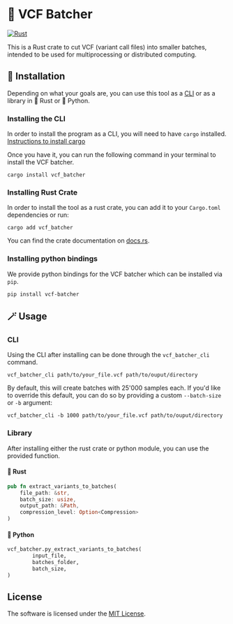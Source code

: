 # 📑️ VCF Batcher

[![Rust](https://github.com/GeroVanMi/vcf_batcher/actions/workflows/build.yml/badge.svg)](https://github.com/GeroVanMi/vcf_batcher/actions/workflows/build.yml)

This is a Rust crate to cut VCF (variant call files) into smaller batches, intended to be used for multiprocessing or distributed computing.

## 🧰️ Installation

Depending on what your goals are, you can use this tool as a [CLI](https://en.wikipedia.org/wiki/Command-line_interface) or as a library in
🦀️ Rust or 🐍️ Python.

### Installing the CLI

In order to install the program as a CLI, you will need to have `cargo` installed.
[Instructions to install cargo](https://doc.rust-lang.org/cargo/getting-started/installation.html)

Once you have it, you can run the following command in your terminal to install the VCF batcher.

```
cargo install vcf_batcher
```

### Installing Rust Crate

In order to install the tool as a rust crate, you can add it to your `Cargo.toml` dependencies or
run:

```
cargo add vcf_batcher
```

You can find the crate documentation on [docs.rs](https://docs.rs/vcf_batcher/latest/vcf_batcher/).

### Installing python bindings

We provide python bindings for the VCF batcher which can be installed via `pip`.

```
pip install vcf-batcher
```

## 🪄️ Usage

### CLI

Using the CLI after installing can be done through the `vcf_batcher_cli` command.

```
vcf_batcher_cli path/to/your_file.vcf path/to/ouput/directory
```

By default, this will create batches with 25'000 samples each. If you'd like to override this
default, you can do so by providing a custom `--batch-size` or `-b` argument:

```
vcf_batcher_cli -b 1000 path/to/your_file.vcf path/to/ouput/directory
```

### Library

After installing either the rust crate or python module, you can use the provided function.

#### 🦀️ Rust

```rust
pub fn extract_variants_to_batches(
    file_path: &str,
    batch_size: usize,
    output_path: &Path,
    compression_level: Option<Compression>
)
```

#### 🐍️ Python

```python
vcf_batcher.py_extract_variants_to_batches(
        input_file,
        batches_folder,
        batch_size,
)
```

## License

The software is licensed under the [MIT License](LICENSE).
